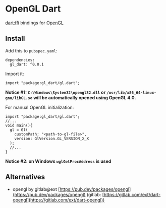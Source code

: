 # OpenGL Dart

[dart:ffi](https://dart.dev/guides/libraries/c-interop) bindings for [OpenGL](https://opengl.org/)

## Install

Add this to `pubspec.yaml`:

```
dependencies:
  gl_dart: ^0.0.1
```

Import it:

```
import "package:gl_dart/gl.dart";
```

__Notice #1: `C:\Windows\System32\opengl32.dll` or `/usr/lib/x86_64-linux-gnu/libGL.so` will be automatically opened using OpenGL 4.0.__

For manual OpenGL initialization:

```
import "package:gl_dart/gl.dart";
//...
void main(){
  gl = Gl(
    customPath: "<path-to-gl-file>",
    version: GlVersion.GL_VERSION_X_X
  );
  //...
}
```

__Notice #2: on Windows `wglGetProcAddress` is used__

## Alternatives

* opengl by gitlab@ext [https://pub.dev/packages/opengl](https://pub.dev/packages/opengl) (gitlab: [https://gitlab.com/ext/dart-opengl](https://gitlab.com/ext/dart-opengl))
